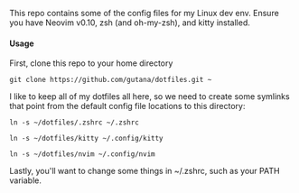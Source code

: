 This repo contains some of the config files for my Linux dev env. Ensure you have Neovim v0.10, zsh (and oh-my-zsh), and kitty installed. 

#### Usage ####

First, clone this repo to your home directory 

`git clone https://github.com/gutana/dotfiles.git ~`

I like to keep all of my dotfiles all here, so we need to create some symlinks that point from the default config file locations to this directory:

`ln -s ~/dotfiles/.zshrc ~/.zshrc`

`ln -s ~/dotfiles/kitty ~/.config/kitty`

`ln -s ~/dotfiles/nvim ~/.config/nvim`

Lastly, you'll want to change some things in ~/.zshrc, such as your PATH variable. 
